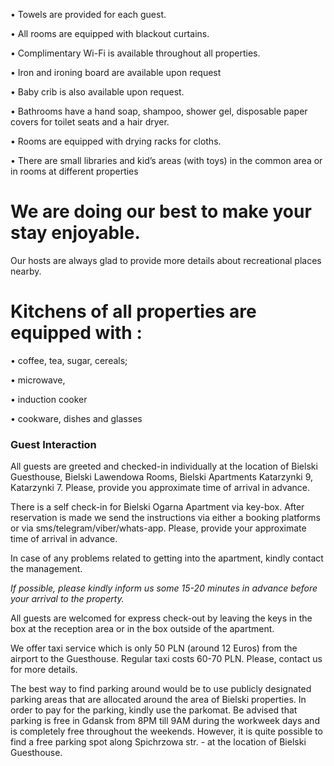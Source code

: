 • Towels are provided for each guest.

• All rooms are equipped with blackout curtains.

• Complimentary Wi-Fi is available throughout all properties.

• Iron and ironing board are available upon request

• Baby crib is also available upon request.

• Bathrooms have a hand soap, shampoo, shower gel, disposable paper covers for toilet seats and a hair dryer.

• Rooms are equipped with drying racks for cloths.

• There are small libraries and kid’s areas (with toys) in the common area or in rooms at different properties

# We are doing our best to make your stay enjoyable.

Our hosts are always glad to provide more details about recreational places nearby.

# Kitchens of all properties are equipped with :

• coffee, tea, sugar, cereals;

• microwave,

• induction cooker

• cookware, dishes and glasses


### Guest Interaction

All guests are greeted and checked-in individually at the location of Bielski Guesthouse, Bielski Lawendowa Rooms, Bielski Apartments Katarzynki 9, Katarzynki 7. Please, provide you approximate time of arrival in advance.

There is a self check-in for Bielski Ogarna Apartment via key-box. After reservation is made we send the instructions via either a booking platforms or via sms/telegram/viber/whats-app. Please, provide your approximate time of arrival in advance.

In case of any problems related to getting into the apartment, kindly contact the management.

*If possible, please kindly inform us some 15-20 minutes in advance before your arrival to the property.*

All guests are welcomed for express check-out by leaving the keys in the box at the reception area or in the box outside of the apartment.

 We offer taxi service which is only 50 PLN (around 12 Euros) from the airport to the Guesthouse. Regular taxi costs 60-70 PLN. Please, contact us for more details.

The best way to find parking around would be to use publicly designated parking areas that are allocated around the area of Bielski properties. In order to pay for the parking, kindly use the parkomat. Be advised that parking is free in Gdansk from 8PM till 9AM during the workweek days and is completely free throughout the weekends. However, it is quite possible to find a free parking spot along Spichrzowa str. - at the location of Bielski Guesthouse.

